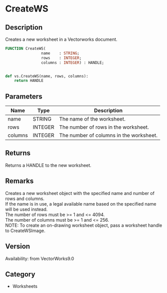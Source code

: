 # CreateWS

## Description
Creates a new worksheet in a Vectorworks document.

```pascal
FUNCTION CreateWS(
				name    : STRING;
				rows    : INTEGER;
				columns : INTEGER) : HANDLE;
```

```python

def vs.CreateWS(name, rows, columns):
    return HANDLE
```

## Parameters
|Name|Type|Description|
|---|---|---|
|name|STRING|The name of the worksheet.|
|rows|INTEGER|The number of rows in the worksheet.|
|columns|INTEGER|The number of columns in the worksheet.|

## Returns
Returns a HANDLE to the new worksheet.

## Remarks
Creates a new worksheet object with the specified name and number of rows and columns.<BR>
If the name is in use, a legal available name based on the specified name will be used instead.<BR>
The number of rows must be &gt;= 1 and &lt;= 4094.<BR>
The number of columns must be &gt;= 1 and &lt;= 256.<BR>
NOTE: To create an on-drawing worksheet object, pass a worksheet handle to CreateWSImage.

## Version
Availability: from VectorWorks9.0
## Category
* Worksheets

